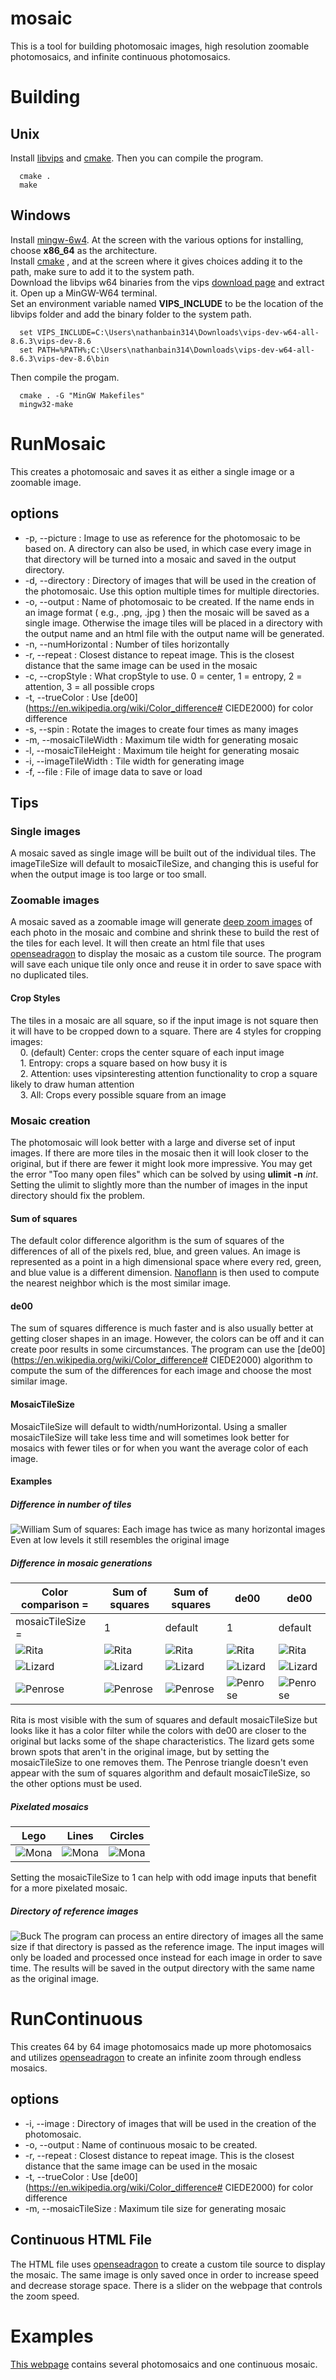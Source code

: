 # mosaic
This is a tool for building photomosaic images, high resolution zoomable photomosaics, and infinite continuous photomosaics.

# Building
## Unix
Install [libvips](https://github.com/jcupitt/libvips) and [cmake](https://cmake.org).
Then you can compile the program.  
```
  cmake .  
  make  
```
## Windows
Install [mingw-6w4](http://mingw-w64.org/doku.php/download/mingw-builds). At the screen with the various options for installing, choose **x86_64** as the architecture.  
Install [cmake](https://cmake.org/download/) , and at the screen where it gives choices adding it to the path, make sure to add it to the system path.  
Download the libvips w64 binaries from the vips [download page](https://github.com/jcupitt/libvips/releases) and extract it.
Open up a MinGW-W64 terminal.   
Set an environment variable named **VIPS_INCLUDE** to be the location of the libvips folder and add the binary folder to the system path.  
```
  set VIPS_INCLUDE=C:\Users\nathanbain314\Downloads\vips-dev-w64-all-8.6.3\vips-dev-8.6  
  set PATH=%PATH%;C:\Users\nathanbain314\Downloads\vips-dev-w64-all-8.6.3\vips-dev-8.6\bin  
```
Then compile the progam. 
```
  cmake . -G "MinGW Makefiles"   
  mingw32-make  
```
# RunMosaic
This creates a photomosaic and saves it as either a single image or a zoomable image.
## options
- -p,  --picture : Image to use as reference for the photomosaic to be based on. A directory can also be used, in which case every image in that directory will be turned into a mosaic and saved in the output directory.
- -d,  --directory : Directory of images that will be used in the creation of the photomosaic. Use this option multiple times for multiple directories.
- -o,  --output : Name of photomosaic to be created. If the name ends in an image format ( e.g., .png, .jpg ) then the mosaic will be saved as a single image. Otherwise the image tiles will be placed in a directory with the output name and an html file with the output name will be generated.
- -n, --numHorizontal : Number of tiles horizontally
- -r, --repeat : Closest distance to repeat image. This is the closest distance that the same image can be used in the mosaic
- -c, --cropStyle : What cropStyle to use. 0 = center, 1 = entropy, 2 = attention, 3 = all possible crops
- -t, --trueColor : Use [de00](https://en.wikipedia.org/wiki/Color_difference# CIEDE2000) for color difference
- -s, --spin : Rotate the images to create four times as many images
- -m, --mosaicTileWidth : Maximum tile width for generating mosaic
- -l, --mosaicTileHeight : Maximum tile height for generating mosaic
- -i, --imageTileWidth : Tile width for generating image
- -f, --file : File of image data to save or load
## Tips
### Single images
A mosaic saved as single image will be built out of the individual tiles. The imageTileSize will default to mosaicTileSize, and changing this is useful for when the output image is too large or too small.
### Zoomable images
A mosaic saved as a zoomable image will generate [deep zoom images](https://msdn.microsoft.com/fr-fr/library/cc645077%28v=vs.95%29.aspx) of each photo in the mosaic and combine and shrink these to build the rest of the tiles for each level. It will then create an html file that uses [openseadragon](http://openseadragon.github.io) to display the mosaic as a custom tile source. The program will save each unique tile only once and reuse it in order to save space with no duplicated tiles. 
#### Crop Styles
The tiles in a mosaic are all square, so if the input image is not square then it will have to be cropped down to a square. There are 4 styles for cropping images:     
&nbsp;&nbsp;&nbsp;&nbsp;0. (default) Center: crops the center square of each input image     
&nbsp;&nbsp;&nbsp;&nbsp;1. Entropy: crops a square based on how busy it is     
&nbsp;&nbsp;&nbsp;&nbsp;2. Attention: uses vipsinteresting attention functionality to crop a square likely to draw human attention     
&nbsp;&nbsp;&nbsp;&nbsp;3. All: Crops every possible square from an image     
### Mosaic creation
The photomosaic will look better with a large and diverse set of input images. If there are more tiles in the mosaic then it will look closer to the original, but if there are fewer it might look more impressive. You may get the error "Too many open files" which can be solved by using **ulimit -n** *int*. Setting the ulimit to slightly more than the number of images in the input directory should fix the problem.
#### Sum of squares
The default color difference algorithm is the sum of squares of the differences of all of the pixels red, blue, and green values. An image is represented as a point in a high dimensional space where every red, green, and blue value is a different dimension. [Nanoflann](https://github.com/jlblancoc/nanoflann) is then used to compute the nearest neighbor which is the most similar image.
#### de00
The sum of squares difference is much faster and is also usually better at getting closer shapes in an image. However, the colors can be off and it can create poor results in some circumstances. The program can use the [de00](https://en.wikipedia.org/wiki/Color_difference# CIEDE2000) algorithm to compute the sum of the differences for each image and choose the most similar image.
#### MosaicTileSize
MosaicTileSize will default to width/numHorizontal. Using a smaller mosaicTileSize will take less time and will sometimes look better for mosaics with fewer tiles or for when you want the average color of each image.
#### Examples
##### Difference in number of tiles
![William](https://raw.githubusercontent.com/nathanbain314/mosaic/master/examples/william.png)
Sum of squares: Each image has twice as many horizontal images
Even at low levels it still resembles the original image

##### Difference in mosaic generations
| Color comparison = | Sum of squares | Sum of squares | de00 | de00 |
| --- | --- | --- | --- | --- |
| mosaicTileSize = | 1 | default | 1 | default | 
| ![Rita](https://raw.githubusercontent.com/nathanbain314/mosaic/master/examples/rita/0.png) | ![Rita](https://raw.githubusercontent.com/nathanbain314/mosaic/master/examples/rita/1.png) | ![Rita](https://raw.githubusercontent.com/nathanbain314/mosaic/master/examples/rita/2.png) | ![Rita](https://raw.githubusercontent.com/nathanbain314/mosaic/master/examples/rita/3.png) | ![Rita](https://raw.githubusercontent.com/nathanbain314/mosaic/master/examples/rita/4.png) |
| ![Lizard](https://raw.githubusercontent.com/nathanbain314/mosaic/master/examples/lizard/0.png) | ![Lizard](https://raw.githubusercontent.com/nathanbain314/mosaic/master/examples/lizard/1.png) | ![Lizard](https://raw.githubusercontent.com/nathanbain314/mosaic/master/examples/lizard/2.png) | ![Lizard](https://raw.githubusercontent.com/nathanbain314/mosaic/master/examples/lizard/3.png) | ![Lizard](https://raw.githubusercontent.com/nathanbain314/mosaic/master/examples/lizard/4.png) |
| ![Penrose](https://raw.githubusercontent.com/nathanbain314/mosaic/master/examples/penrose/0.png) | ![Penrose](https://raw.githubusercontent.com/nathanbain314/mosaic/master/examples/penrose/1.png) | ![Penrose](https://raw.githubusercontent.com/nathanbain314/mosaic/master/examples/penrose/2.png) | ![Penrose](https://raw.githubusercontent.com/nathanbain314/mosaic/master/examples/penrose/3.png) | ![Penrose](https://raw.githubusercontent.com/nathanbain314/mosaic/master/examples/penrose/4.png) |

Rita is most visible with the sum of squares and default mosaicTileSize but looks like it has a color filter while the colors with de00 are closer to the original but lacks some of the shape characteristics. The lizard gets some brown spots that aren't in the original image, but by setting the mosaicTileSize to one removes them. The Penrose triangle doesn't even appear with the sum of squares algorithm and default mosaicTileSize, so the other options must be used. 

##### Pixelated mosaics
| Lego | Lines | Circles |
| --- | --- | --- |
| ![Mona](https://raw.githubusercontent.com/nathanbain314/mosaic/master/examples/monaLego.png) | ![Mona](https://raw.githubusercontent.com/nathanbain314/mosaic/master/examples/monaLines.png) | ![Mona](https://raw.githubusercontent.com/nathanbain314/mosaic/master/examples/monaCircles.png) |

Setting the mosaicTileSize to 1 can help with odd image inputs that benefit for a more pixelated mosaic.

##### Directory of reference images
![Buck](https://raw.githubusercontent.com/nathanbain314/mosaic/master/examples/buck.gif)
The program can process an entire directory of images all the same size if that directory is passed as the reference image. The input images will only be loaded and processed once instead for each image in order to save time. The results will be saved in the output directory with the same name as the original image.
# RunContinuous
This creates 64 by 64 image photomosaics made up more photomosaics and utilizes [openseadragon](http://openseadragon.github.io) to create an infinite zoom through endless mosaics.
## options
- -i,  --image : Directory of images that will be used in the creation of the photomosaic.
- -o,  --output : Name of continuous mosaic to be created.
- -r, --repeat : Closest distance to repeat image. This is the closest distance that the same image can be used in the mosaic
- -t, --trueColor : Use [de00](https://en.wikipedia.org/wiki/Color_difference# CIEDE2000) for color difference
- -m, --mosaicTileSize : Maximum tile size for generating mosaic

## Continuous HTML File
The HTML file uses [openseadragon](http://openseadragon.github.io) to create a custom tile source to display the mosaic. The same image is only saved once in order to increase speed and decrease storage space. There is a slider on the webpage that controls the zoom speed. 

# Examples
[This webpage](http://nathanbain.com/mosaic/) contains several photomosaics and one continuous mosaic.
